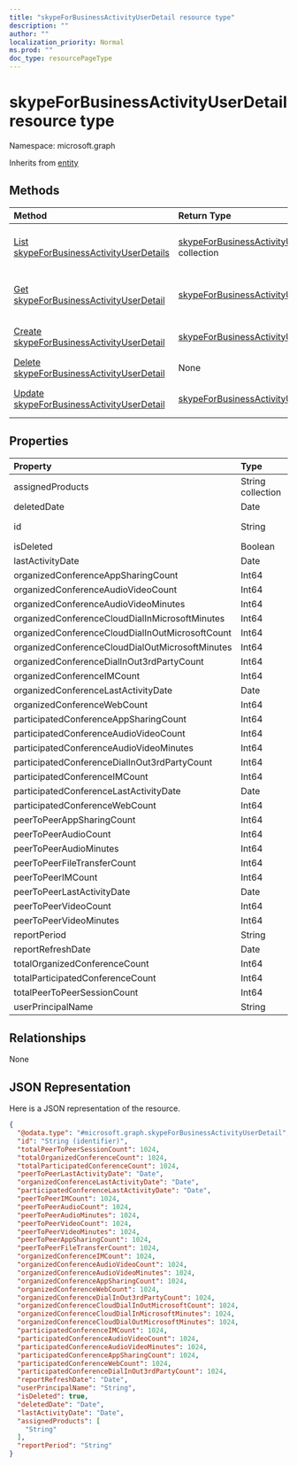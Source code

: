 ```yaml
---
title: "skypeForBusinessActivityUserDetail resource type"
description: ""
author: ""
localization_priority: Normal
ms.prod: ""
doc_type: resourcePageType
---
```


# skypeForBusinessActivityUserDetail resource type


Namespace: microsoft.graph




Inherits from [entity](../resources/entity.md)

## Methods
|Method|Return Type|Description|
|:---|:---|:---|
|[List skypeForBusinessActivityUserDetails](../api/skypeforbusinessactivityuserdetail-list.md)|[skypeForBusinessActivityUserDetail](../resources/skypeforbusinessactivityuserdetail.md) collection|List properties and relationships of the [skypeForBusinessActivityUserDetail](../resources/skypeforbusinessactivityuserdetail.md) objects.|
|[Get skypeForBusinessActivityUserDetail](../api/skypeforbusinessactivityuserdetail-get.md)|[skypeForBusinessActivityUserDetail](../resources/skypeforbusinessactivityuserdetail.md)|Read properties and relationships of the [skypeForBusinessActivityUserDetail](../resources/skypeforbusinessactivityuserdetail.md) object.|
|[Create skypeForBusinessActivityUserDetail](../api/skypeforbusinessactivityuserdetail-create.md)|[skypeForBusinessActivityUserDetail](../resources/skypeforbusinessactivityuserdetail.md)|Create a new [skypeForBusinessActivityUserDetail](../resources/skypeforbusinessactivityuserdetail.md) object.|
|[Delete skypeForBusinessActivityUserDetail](../api/skypeforbusinessactivityuserdetail-delete.md)|None|Deletes a [skypeForBusinessActivityUserDetail](../resources/skypeforbusinessactivityuserdetail.md).|
|[Update skypeForBusinessActivityUserDetail](../api/skypeforbusinessactivityuserdetail-update.md)|[skypeForBusinessActivityUserDetail](../resources/skypeforbusinessactivityuserdetail.md)|Update the properties of a [skypeForBusinessActivityUserDetail](../resources/skypeforbusinessactivityuserdetail.md) object.|

## Properties
|Property|Type|Description|
|:---|:---|:---|
|assignedProducts|String collection||
|deletedDate|Date||
|id|String| Inherited from [entity](../resources/entity.md)|
|isDeleted|Boolean||
|lastActivityDate|Date||
|organizedConferenceAppSharingCount|Int64||
|organizedConferenceAudioVideoCount|Int64||
|organizedConferenceAudioVideoMinutes|Int64||
|organizedConferenceCloudDialInMicrosoftMinutes|Int64||
|organizedConferenceCloudDialInOutMicrosoftCount|Int64||
|organizedConferenceCloudDialOutMicrosoftMinutes|Int64||
|organizedConferenceDialInOut3rdPartyCount|Int64||
|organizedConferenceIMCount|Int64||
|organizedConferenceLastActivityDate|Date||
|organizedConferenceWebCount|Int64||
|participatedConferenceAppSharingCount|Int64||
|participatedConferenceAudioVideoCount|Int64||
|participatedConferenceAudioVideoMinutes|Int64||
|participatedConferenceDialInOut3rdPartyCount|Int64||
|participatedConferenceIMCount|Int64||
|participatedConferenceLastActivityDate|Date||
|participatedConferenceWebCount|Int64||
|peerToPeerAppSharingCount|Int64||
|peerToPeerAudioCount|Int64||
|peerToPeerAudioMinutes|Int64||
|peerToPeerFileTransferCount|Int64||
|peerToPeerIMCount|Int64||
|peerToPeerLastActivityDate|Date||
|peerToPeerVideoCount|Int64||
|peerToPeerVideoMinutes|Int64||
|reportPeriod|String||
|reportRefreshDate|Date||
|totalOrganizedConferenceCount|Int64||
|totalParticipatedConferenceCount|Int64||
|totalPeerToPeerSessionCount|Int64||
|userPrincipalName|String||

## Relationships
None

## JSON Representation
Here is a JSON representation of the resource.
<!-- {
  "blockType": "resource",
  "keyProperty": "id",
  "@odata.type": "microsoft.graph.skypeForBusinessActivityUserDetail",
  "baseType": "microsoft.graph.entity",
  "openType": false
}
-->
``` json
{
  "@odata.type": "#microsoft.graph.skypeForBusinessActivityUserDetail",
  "id": "String (identifier)",
  "totalPeerToPeerSessionCount": 1024,
  "totalOrganizedConferenceCount": 1024,
  "totalParticipatedConferenceCount": 1024,
  "peerToPeerLastActivityDate": "Date",
  "organizedConferenceLastActivityDate": "Date",
  "participatedConferenceLastActivityDate": "Date",
  "peerToPeerIMCount": 1024,
  "peerToPeerAudioCount": 1024,
  "peerToPeerAudioMinutes": 1024,
  "peerToPeerVideoCount": 1024,
  "peerToPeerVideoMinutes": 1024,
  "peerToPeerAppSharingCount": 1024,
  "peerToPeerFileTransferCount": 1024,
  "organizedConferenceIMCount": 1024,
  "organizedConferenceAudioVideoCount": 1024,
  "organizedConferenceAudioVideoMinutes": 1024,
  "organizedConferenceAppSharingCount": 1024,
  "organizedConferenceWebCount": 1024,
  "organizedConferenceDialInOut3rdPartyCount": 1024,
  "organizedConferenceCloudDialInOutMicrosoftCount": 1024,
  "organizedConferenceCloudDialInMicrosoftMinutes": 1024,
  "organizedConferenceCloudDialOutMicrosoftMinutes": 1024,
  "participatedConferenceIMCount": 1024,
  "participatedConferenceAudioVideoCount": 1024,
  "participatedConferenceAudioVideoMinutes": 1024,
  "participatedConferenceAppSharingCount": 1024,
  "participatedConferenceWebCount": 1024,
  "participatedConferenceDialInOut3rdPartyCount": 1024,
  "reportRefreshDate": "Date",
  "userPrincipalName": "String",
  "isDeleted": true,
  "deletedDate": "Date",
  "lastActivityDate": "Date",
  "assignedProducts": [
    "String"
  ],
  "reportPeriod": "String"
}
```

